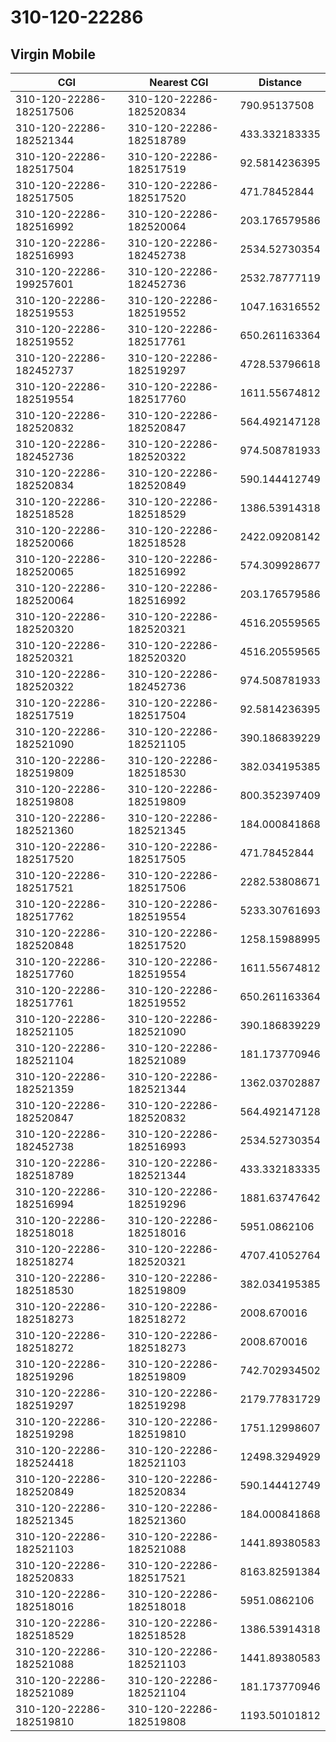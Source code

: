 # 310-120-22286
## Virgin Mobile


| CGI | Nearest CGI | Distance |
|-----|-------------|----------|
| 310-120-22286-182517506 | 310-120-22286-182520834 | 790.95137508 |
| 310-120-22286-182521344 | 310-120-22286-182518789 | 433.332183335 |
| 310-120-22286-182517504 | 310-120-22286-182517519 | 92.5814236395 |
| 310-120-22286-182517505 | 310-120-22286-182517520 | 471.78452844 |
| 310-120-22286-182516992 | 310-120-22286-182520064 | 203.176579586 |
| 310-120-22286-182516993 | 310-120-22286-182452738 | 2534.52730354 |
| 310-120-22286-199257601 | 310-120-22286-182452736 | 2532.78777119 |
| 310-120-22286-182519553 | 310-120-22286-182519552 | 1047.16316552 |
| 310-120-22286-182519552 | 310-120-22286-182517761 | 650.261163364 |
| 310-120-22286-182452737 | 310-120-22286-182519297 | 4728.53796618 |
| 310-120-22286-182519554 | 310-120-22286-182517760 | 1611.55674812 |
| 310-120-22286-182520832 | 310-120-22286-182520847 | 564.492147128 |
| 310-120-22286-182452736 | 310-120-22286-182520322 | 974.508781933 |
| 310-120-22286-182520834 | 310-120-22286-182520849 | 590.144412749 |
| 310-120-22286-182518528 | 310-120-22286-182518529 | 1386.53914318 |
| 310-120-22286-182520066 | 310-120-22286-182518528 | 2422.09208142 |
| 310-120-22286-182520065 | 310-120-22286-182516992 | 574.309928677 |
| 310-120-22286-182520064 | 310-120-22286-182516992 | 203.176579586 |
| 310-120-22286-182520320 | 310-120-22286-182520321 | 4516.20559565 |
| 310-120-22286-182520321 | 310-120-22286-182520320 | 4516.20559565 |
| 310-120-22286-182520322 | 310-120-22286-182452736 | 974.508781933 |
| 310-120-22286-182517519 | 310-120-22286-182517504 | 92.5814236395 |
| 310-120-22286-182521090 | 310-120-22286-182521105 | 390.186839229 |
| 310-120-22286-182519809 | 310-120-22286-182518530 | 382.034195385 |
| 310-120-22286-182519808 | 310-120-22286-182519809 | 800.352397409 |
| 310-120-22286-182521360 | 310-120-22286-182521345 | 184.000841868 |
| 310-120-22286-182517520 | 310-120-22286-182517505 | 471.78452844 |
| 310-120-22286-182517521 | 310-120-22286-182517506 | 2282.53808671 |
| 310-120-22286-182517762 | 310-120-22286-182519554 | 5233.30761693 |
| 310-120-22286-182520848 | 310-120-22286-182517520 | 1258.15988995 |
| 310-120-22286-182517760 | 310-120-22286-182519554 | 1611.55674812 |
| 310-120-22286-182517761 | 310-120-22286-182519552 | 650.261163364 |
| 310-120-22286-182521105 | 310-120-22286-182521090 | 390.186839229 |
| 310-120-22286-182521104 | 310-120-22286-182521089 | 181.173770946 |
| 310-120-22286-182521359 | 310-120-22286-182521344 | 1362.03702887 |
| 310-120-22286-182520847 | 310-120-22286-182520832 | 564.492147128 |
| 310-120-22286-182452738 | 310-120-22286-182516993 | 2534.52730354 |
| 310-120-22286-182518789 | 310-120-22286-182521344 | 433.332183335 |
| 310-120-22286-182516994 | 310-120-22286-182519296 | 1881.63747642 |
| 310-120-22286-182518018 | 310-120-22286-182518016 | 5951.0862106 |
| 310-120-22286-182518274 | 310-120-22286-182520321 | 4707.41052764 |
| 310-120-22286-182518530 | 310-120-22286-182519809 | 382.034195385 |
| 310-120-22286-182518273 | 310-120-22286-182518272 | 2008.670016 |
| 310-120-22286-182518272 | 310-120-22286-182518273 | 2008.670016 |
| 310-120-22286-182519296 | 310-120-22286-182519809 | 742.702934502 |
| 310-120-22286-182519297 | 310-120-22286-182519298 | 2179.77831729 |
| 310-120-22286-182519298 | 310-120-22286-182519810 | 1751.12998607 |
| 310-120-22286-182524418 | 310-120-22286-182521103 | 12498.3294929 |
| 310-120-22286-182520849 | 310-120-22286-182520834 | 590.144412749 |
| 310-120-22286-182521345 | 310-120-22286-182521360 | 184.000841868 |
| 310-120-22286-182521103 | 310-120-22286-182521088 | 1441.89380583 |
| 310-120-22286-182520833 | 310-120-22286-182517521 | 8163.82591384 |
| 310-120-22286-182518016 | 310-120-22286-182518018 | 5951.0862106 |
| 310-120-22286-182518529 | 310-120-22286-182518528 | 1386.53914318 |
| 310-120-22286-182521088 | 310-120-22286-182521103 | 1441.89380583 |
| 310-120-22286-182521089 | 310-120-22286-182521104 | 181.173770946 |
| 310-120-22286-182519810 | 310-120-22286-182519808 | 1193.50101812 |
